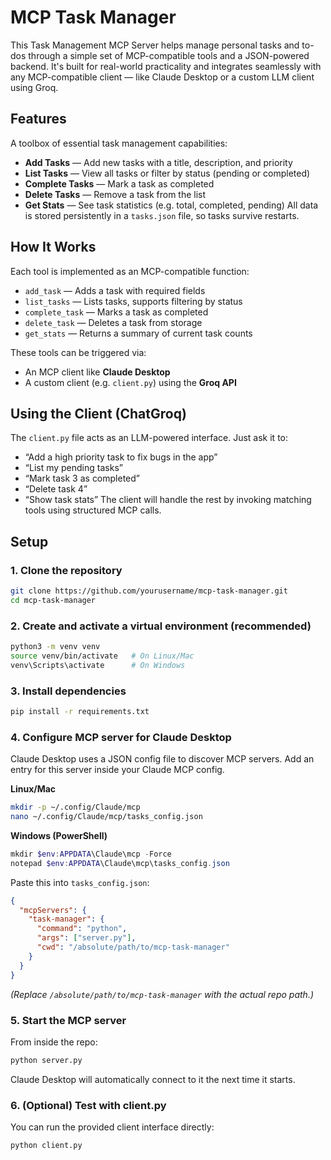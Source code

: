 # MCP Task Manager

This Task Management MCP Server helps manage personal tasks and to-dos through a simple set of MCP-compatible tools and a JSON-powered backend. It's built for real-world practicality and integrates seamlessly with any MCP-compatible client — like Claude Desktop or a custom LLM client using Groq.

## Features
A toolbox of essential task management capabilities:
- **Add Tasks** — Add new tasks with a title, description, and priority
- **List Tasks** — View all tasks or filter by status (pending or completed)
- **Complete Tasks** — Mark a task as completed
- **Delete Tasks** — Remove a task from the list
- **Get Stats** — See task statistics (e.g. total, completed, pending)
All data is stored persistently in a `tasks.json` file, so tasks survive restarts.

## How It Works
Each tool is implemented as an MCP-compatible function:
- `add_task` — Adds a task with required fields
- `list_tasks` — Lists tasks, supports filtering by status
- `complete_task` — Marks a task as completed
- `delete_task` — Deletes a task from storage
- `get_stats` — Returns a summary of current task counts

These tools can be triggered via:
- An MCP client like **Claude Desktop**
- A custom client (e.g. `client.py`) using the **Groq API**

## Using the Client (ChatGroq)
The `client.py` file acts as an LLM-powered interface. Just ask it to:
- “Add a high priority task to fix bugs in the app”
- “List my pending tasks”
- “Mark task 3 as completed”
- “Delete task 4”
- “Show task stats”
The client will handle the rest by invoking matching tools using structured MCP calls.

## Setup

### 1. Clone the repository
```bash
git clone https://github.com/yourusername/mcp-task-manager.git
cd mcp-task-manager
````

### 2. Create and activate a virtual environment (recommended)

```bash
python3 -m venv venv
source venv/bin/activate   # On Linux/Mac
venv\Scripts\activate      # On Windows
```

### 3. Install dependencies
```bash
pip install -r requirements.txt
```

### 4. Configure MCP server for Claude Desktop
Claude Desktop uses a JSON config file to discover MCP servers.
Add an entry for this server inside your Claude MCP config.

**Linux/Mac**
```bash
mkdir -p ~/.config/Claude/mcp
nano ~/.config/Claude/mcp/tasks_config.json
```

**Windows (PowerShell)**
```powershell
mkdir $env:APPDATA\Claude\mcp -Force
notepad $env:APPDATA\Claude\mcp\tasks_config.json
```

Paste this into `tasks_config.json`:
```json
{
  "mcpServers": {
    "task-manager": {
      "command": "python",
      "args": ["server.py"],
      "cwd": "/absolute/path/to/mcp-task-manager"
    }
  }
}
```
*(Replace `/absolute/path/to/mcp-task-manager` with the actual repo path.)*

### 5. Start the MCP server
From inside the repo:
```bash
python server.py
```
Claude Desktop will automatically connect to it the next time it starts.

### 6. (Optional) Test with client.py
You can run the provided client interface directly:
```bash
python client.py
```
